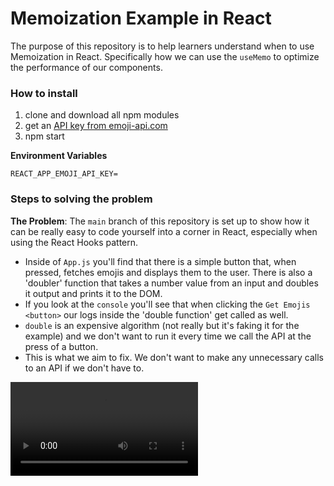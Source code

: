 # Memoization Example in React

The purpose of this repository is to help learners understand when to use Memoization in React. Specifically how we can use the `useMemo` to optimize the performance of our components.

### How to install

1. clone and download all npm modules
2. get an [API key from emoji-api.com](https://emoji-api.com)
3. npm start

**Environment Variables**

```
REACT_APP_EMOJI_API_KEY=
```

### Steps to solving the problem

**The Problem**: The `main` branch of this repository is set up to show how it can be really easy to code yourself into a corner in React, especially when using the React Hooks pattern.

- Inside of `App.js` you'll find that there is a simple button that, when pressed, fetches emojis and displays them to the user. There is also a 'doubler' function that takes a number value from an input and doubles it output and prints it to the DOM.
- If you look at the `console` you'll see that when clicking the `Get Emojis <button>` our logs inside the 'double function' get called as well.
- `double` is an expensive algorithm (not really but it's faking it for the example) and we don't want to run it every time we call the API at the press of a button.
- This is what we aim to fix. We don't want to make any unnecessary calls to an API if we don't have to.

![bad_logs.mov](./src/assets/bad_logs.mov)

